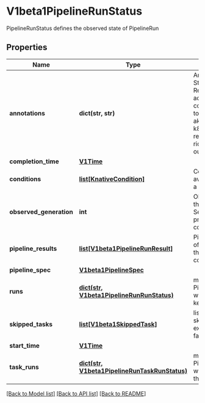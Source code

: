 # V1beta1PipelineRunStatus

PipelineRunStatus defines the observed state of PipelineRun
## Properties
Name | Type | Description | Notes
------------ | ------------- | ------------- | -------------
**annotations** | **dict(str, str)** | Annotations is additional Status fields for the Resource to save some additional State as well as convey more information to the user. This is roughly akin to Annotations on any k8s resource, just the reconciler conveying richer information outwards. | [optional] 
**completion_time** | [**V1Time**](V1Time.md) |  | [optional] 
**conditions** | [**list[KnativeCondition]**](KnativeCondition.md) | Conditions the latest available observations of a resource&#39;s current state. | [optional] 
**observed_generation** | **int** | ObservedGeneration is the &#39;Generation&#39; of the Service that was last processed by the controller. | [optional] 
**pipeline_results** | [**list[V1beta1PipelineRunResult]**](V1beta1PipelineRunResult.md) | PipelineResults are the list of results written out by the pipeline task&#39;s containers | [optional] 
**pipeline_spec** | [**V1beta1PipelineSpec**](V1beta1PipelineSpec.md) |  | [optional] 
**runs** | [**dict(str, V1beta1PipelineRunRunStatus)**](V1beta1PipelineRunRunStatus.md) | map of PipelineRunRunStatus with the run name as the key | [optional] 
**skipped_tasks** | [**list[V1beta1SkippedTask]**](V1beta1SkippedTask.md) | list of tasks that were skipped due to when expressions evaluating to false | [optional] 
**start_time** | [**V1Time**](V1Time.md) |  | [optional] 
**task_runs** | [**dict(str, V1beta1PipelineRunTaskRunStatus)**](V1beta1PipelineRunTaskRunStatus.md) | map of PipelineRunTaskRunStatus with the taskRun name as the key | [optional] 

[[Back to Model list]](../README.md#documentation-for-models) [[Back to API list]](../README.md#documentation-for-api-endpoints) [[Back to README]](../README.md)


